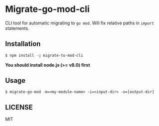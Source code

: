 # Migrate-go-mod-cli

CLI tool for automatic migrating to `go mod`. Will fix relative paths in `import` statements.

## Installation

```bash
$ npm install -g migrate-to-mod-cli
```

**You should install node.js (>= v8.0) first**

## Usage

`$ migrate-go-mod -m=<my-module-name> -i=<input-dir> -o=[output-dir]`

## LICENSE

MIT
